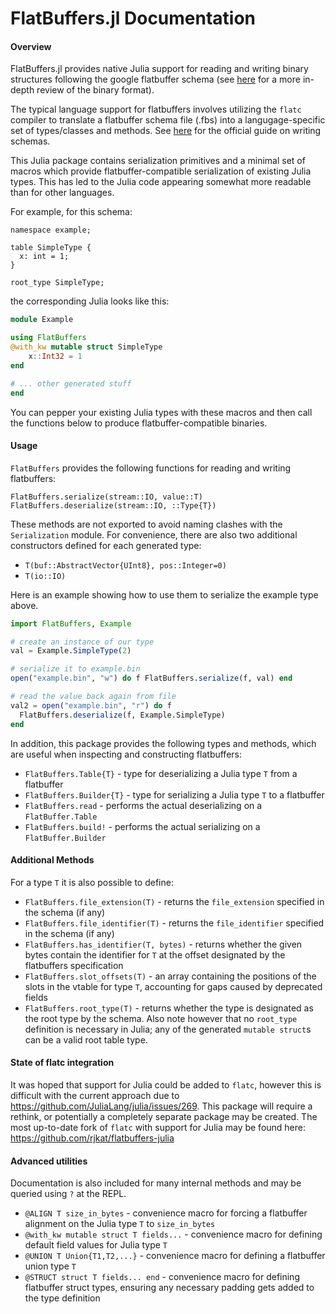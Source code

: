 # FlatBuffers.jl Documentation

#### Overview
FlatBuffers.jl provides native Julia support for reading and writing binary structures following the google flatbuffer schema (see [here](https://google.github.io/flatbuffers/flatbuffers_internals.html) for a more in-depth review of the binary format).

The typical language support for flatbuffers involves utilizing the `flatc` compiler to translate a flatbuffer schema file (.fbs) into a langugage-specific set of types/classes and methods. See [here](https://google.github.io/flatbuffers/flatbuffers_guide_writing_schema.html) for the official guide on writing schemas.

This Julia package contains serialization primitives and a minimal set of macros which provide flatbuffer-compatible serialization of existing Julia types. This has led to the Julia code appearing somewhat more readable than for other languages.

For example, for this schema:
```
namespace example;

table SimpleType {
  x: int = 1;
}

root_type SimpleType;
```
the corresponding Julia looks like this:
```julia
module Example

using FlatBuffers
@with_kw mutable struct SimpleType
    x::Int32 = 1
end

# ... other generated stuff
end
```
You can pepper your existing Julia types with these macros and then call the functions below to produce flatbuffer-compatible
binaries.

#### Usage
`FlatBuffers` provides the following functions for reading and writing flatbuffers:
```
FlatBuffers.serialize(stream::IO, value::T) 
FlatBuffers.deserialize(stream::IO, ::Type{T})
```
These methods are not exported to avoid naming clashes with the `Serialization` module.
For convenience, there are also two additional constructors defined for each generated type:
* `T(buf::AbstractVector{UInt8}, pos::Integer=0)`
* `T(io::IO)`

Here is an example showing how to use them to serialize the example type above.
```julia
import FlatBuffers, Example

# create an instance of our type
val = Example.SimpleType(2)

# serialize it to example.bin
open("example.bin", "w") do f FlatBuffers.serialize(f, val) end

# read the value back again from file
val2 = open("example.bin", "r") do f
  FlatBuffers.deserialize(f, Example.SimpleType)
end
```
In addition, this package provides the following types and methods, which are useful
when inspecting and constructing flatbuffers:
* `FlatBuffers.Table{T}` - type for deserializing a Julia type `T` from a flatbuffer
* `FlatBuffers.Builder{T}` - type for serializing a Julia type `T` to a flatbuffer
* `FlatBuffers.read` - performs the actual deserializing on a `FlatBuffer.Table`
* `FlatBuffers.build!` - performs the actual serializing on a `FlatBuffer.Builder`

#### Additional Methods
For a type `T` it is also possible to define:
* `FlatBuffers.file_extension(T)` - returns the `file_extension` specified in the schema (if any)
* `FlatBuffers.file_identifier(T)` - returns the `file_identifier` specified in the schema (if any)
* `FlatBuffers.has_identifier(T, bytes)` - returns whether the given bytes contain the identifier for `T` at the offset designated by the flatbuffers specification
* `FlatBuffers.slot_offsets(T)` - an array containing the positions of the slots in the vtable for type `T`, accounting for gaps caused by deprecated fields
* `FlatBuffers.root_type(T)` - returns whether the type is designated as the root type by the schema. Also note however that no `root_type` definition is necessary in Julia; any of the generated `mutable struct`s can be a valid root table type.

#### State of flatc integration
It was hoped that support for Julia could be added to `flatc`, however this is difficult with the current approach due to 
https://github.com/JuliaLang/julia/issues/269. This package will require a rethink, or potentially a completely separate package may be created. The most up-to-date fork of `flatc` with support for Julia may be found here:
https://github.com/rjkat/flatbuffers-julia

#### Advanced utilities
Documentation is also included for many
internal methods and may be queried using `?` at the REPL.
* `@ALIGN T size_in_bytes` - convenience macro for forcing a flatbuffer alignment on the Julia type `T` to `size_in_bytes`
* `@with_kw mutable struct T fields...` - convenience macro for defining default field values for Julia type `T`
* `@UNION T Union{T1,T2,...}` - convenience macro for defining a flatbuffer union type `T`
* `@STRUCT struct T fields... end` - convenience macro for defining flatbuffer struct types, ensuring any necessary padding gets added to the type definition

